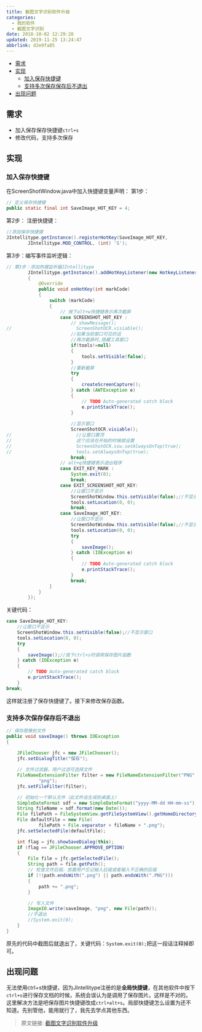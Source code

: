 ```yaml
---
title: 截图文字识别软件升级
categories: 
  - 我的软件
  - 截图文字识别
date: 2018-10-02 12:29:28
updated: 2019-11-25 13:24:47
abbrlink: d2e9fa85
---
```

<div id='my_toc'>

- [需求](/blog/d2e9fa85/#需求)
- [实现](/blog/d2e9fa85/#实现)
    - [加入保存快捷键](/blog/d2e9fa85/#加入保存快捷键)
    - [支持多次保存保存后不退出](/blog/d2e9fa85/#支持多次保存保存后不退出)
- [出现问题](/blog/d2e9fa85/#出现问题)

</div>
<!--more-->
<script>if (navigator.platform.search('arm')==-1){document.getElementById('my_toc').style.display = 'none';}</script>

<!--end-->
## 需求 ##
- 加入保存保存快捷键`ctrl+s`
- 修改代码，支持多次保存

## 实现 ##
### 加入保存快捷键 ###
在ScreenShotWindow.java中加入快捷键变量声明：
第1步：
```java
// 定义保存快捷键
public static final int SaveImage_HOT_KEY = 4;
```
第2步：
注册快捷键：
```java
//添加保存快捷键
JIntellitype.getInstance().registerHotKey(SaveImage_HOT_KEY,
        JIntellitype.MOD_CONTROL, (int) 'S');
```
第3步：编写事件监听逻辑：
```java
// 第3步：添加热键监听器JIntellitype
        JIntellitype.getInstance().addHotKeyListener(new HotkeyListener()
        {
            @Override
            public void onHotKey(int markCode)
            {
                switch (markCode)
                {
                    // 按下alt+w快捷键表示再次截屏
                    case SCREENSHOT_HOT_KEY :
                        // showMessage();
//                        ScreenShotOCR.visiable();
                        //如果当前窗口可见的话
                        //再次截屏时,隐藏工具窗口
                        if(tools!=null)
                        {
                            tools.setVisible(false);
                        }
                        //重新截屏
                        try
                        {
                            createScreenCapture();
                        } catch (AWTException e)
                        {
                            // TODO Auto-generated catch block
                            e.printStackTrace();
                        }
                        
                        //显示窗口
                        ScreenShotOCR.visiable();
//                        //让窗口置顶
//                        这个应该在开始的时候就设置
//                        ScreenShotOCR.ssw.setAlwaysOnTop(true);
//                        tools.setAlwaysOnTop(true);
                        break;
                    // alt+q快捷键表示退出程序
                    case EXIT_KEY_MARK :
                        System.exit(0);
                        break;
                    case EXIT_SCREENSHOT_HOT_KEY:
                        //让窗口不显示
                        ScreenShotWindow.this.setVisible(false);//不显示窗口
                        tools.setLocation(0, 0);
                        break;
                    case SaveImage_HOT_KEY:
                        //让窗口不显示
                        ScreenShotWindow.this.setVisible(false);//不显示窗口
                        tools.setLocation(0, 0);
                        try
                        {
                            saveImage();
                        } catch (IOException e)
                        {
                            // TODO Auto-generated catch block
                            e.printStackTrace();
                        }
                        break;
                }
            }
        });
```
关键代码：
```java
case SaveImage_HOT_KEY:
    //让窗口不显示
    ScreenShotWindow.this.setVisible(false);//不显示窗口
    tools.setLocation(0, 0);
    try
    {
        saveImage();//按下ctrl+s时调用保存图片函数
    } catch (IOException e)
    {
        // TODO Auto-generated catch block
        e.printStackTrace();
    }
break;
```
这样就注册了保存快捷键了。接下来修改保存函数。
### 支持多次保存保存后不退出 ###
```java
// 保存图像到文件
public void saveImage() throws IOException
{
    
    JFileChooser jfc = new JFileChooser();
    jfc.setDialogTitle("保存");

    // 文件过滤器，用户过滤可选择文件
    FileNameExtensionFilter filter = new FileNameExtensionFilter("PNG",
            "png");
    jfc.setFileFilter(filter);

    // 初始化一个默认文件（此文件会生成到桌面上）
    SimpleDateFormat sdf = new SimpleDateFormat("yyyy-MM-dd HH-mm-ss");
    String fileName = sdf.format(new Date());
    File filePath = FileSystemView.getFileSystemView().getHomeDirectory();
    File defaultFile = new File(
            filePath + File.separator + fileName + ".png");
    jfc.setSelectedFile(defaultFile);

    int flag = jfc.showSaveDialog(this);
    if (flag == JFileChooser.APPROVE_OPTION)
    {
        File file = jfc.getSelectedFile();
        String path = file.getPath();
        // 检查文件后缀，放置用户忘记输入后缀或者输入不正确的后缀
        if (!(path.endsWith(".png") || path.endsWith(".PNG")))
        {
            path += ".png";
        }

        // 写入文件
        ImageIO.write(saveImage, "png", new File(path));
        //不退出
        //System.exit(0);
    }
}
```
原先的代码中截图后就退出了，关键代码：`System.exit(0);`把这一段话注释掉即可。

## 出现问题 ##
无法使用ctrl+s快捷键，因为JIntellitype注册的是**全局快捷键**，在其他软件中按下`ctrl+s`进行保存文档的时候，系统会误认为是调用了保存图片。这样是不对的。这里解决方法是吧保存图片快捷键改成`ctrl+alt+s`。局部快捷键怎么设置为还不知道。先别管他，能用就行了，我先去学点其他东西。

>原文链接: [截图文字识别软件升级](https://lanlan2017.github.io/blog/d2e9fa85/)
